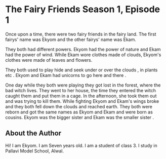 # The Fairy Friends Season 1, Episode 1

Once upon a time, there were two fairy friends in the fairy land. The first fairys' name was Ekyom and the other fairys' name was Ekam.  ​

They both had different powers. Ekyom had the power of nature and Ekam had the power of wind. While Ekam wore clothes made of clouds, Ekyom's clothes were made of leaves and flowers. ​

They both used to play hide and seek under or over the clouds , in plants etc . Ekyom and Ekam had unicorns to go here and there .​

One day while they both were playing they got lost in the forest, where the bad witch lives. They went to her house, the time they entered the witch caught them and put them in a cage. In the afternoon, she took them out and was trying to kill them. While fighting Ekyom and Ekam's wings broke and they both fell down the clouds and reached earth. They both were reborn and got the same names as Ekyom and Ekam and were born as cousins. Ekyom was the bigger sister and Ekam was the smaller sister .​


## About the Author

Hi! I am Ekyom. I am Seven years old. I am a student of class 3. I study in Pallavi Model School, Alwal.
